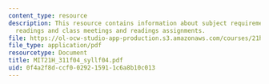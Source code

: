 ```yaml
---
content_type: resource
description: This resource contains information about subject requirements, required
  readings and class meetings and readings assignments.
file: https://ol-ocw-studio-app-production.s3.amazonaws.com/courses/21h-311-the-renaissance-1300-1600-fall-2004/0f4a2f8dccf0029215911c6a8b10c013_MIT21H_311f04_syllf04.pdf
file_type: application/pdf
resourcetype: Document
title: MIT21H_311f04_syllf04.pdf
uid: 0f4a2f8d-ccf0-0292-1591-1c6a8b10c013
---
```


